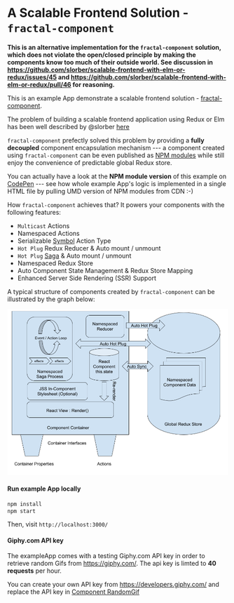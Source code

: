 # A Scalable Frontend Solution - `fractal-component`

**This is an alternative implementation for the `fractal-component` solution, which does not violate the open/closed principle by making the components know too much of their outside world. See discussion in https://github.com/slorber/scalable-frontend-with-elm-or-redux/issues/45 and https://github.com/slorber/scalable-frontend-with-elm-or-redux/pull/46 for reasoning.**

This is an example App demonstrate a scalable frontend solution - [fractal-component](https://github.com/t83714/fractal-component).

The problem of building a scalable frontend application using Redux or Elm has been well described by @slorber [here](https://github.com/slorber/scalable-frontend-with-elm-or-redux/blob/master/README.md)

`fractal-component` prefectly solved this problem by providing a **fully decoupled** component encapsulation mechanism --- a component created using `fractal-component` can be even published as [NPM modules](https://www.npmjs.com/search?q=%40fractal-components%2Frandom-gif) while still enjoy the convenience of predictable global Redux store.

You can actually have a look at the **NPM module version** of this example on [CodePen](https://codepen.io/t83714/pen/yxjgWr) --- see how whole example App's logic is implemented in a single HTML file by pulling UMD version of NPM modules from CDN :-)

How `fractal-component` achieves that? It powers your components with the following features:

- `Multicast` Actions
- Namespaced Actions
- Serializable [Symbol](https://developer.mozilla.org/en-US/docs/Web/JavaScript/Reference/Global_Objects/Symbol) Action Type 
- `Hot Plug` Redux Reducer & Auto mount / unmount
- `Hot Plug` [Saga](https://redux-saga.js.org/) & Auto mount / unmount
- Namespaced Redux Store
- Auto Component State Management & Redux Store Mapping
- Enhanced Server Side Rendering (SSR) Support

A typical structure of components created by `fractal-component` can be illustrated by the graph below:

![Typical Container Container Component Structure Diagram](https://raw.githubusercontent.com/t83714/fractal-component/master/docs/assets/container-structure.png)

#### Run example App locally

```
npm install
npm start
```

Then, visit `http://localhost:3000/`

#### Giphy.com API key

The exampleApp comes with a testing Giphy.com API key in order to retrieve random Gifs from https://giphy.com/. The api key is limted to **40 requests** per hour.

You can create your own API key from https://developers.giphy.com/ and replace the API key in [Component RandomGif](src/components/RandomGif/index.js)